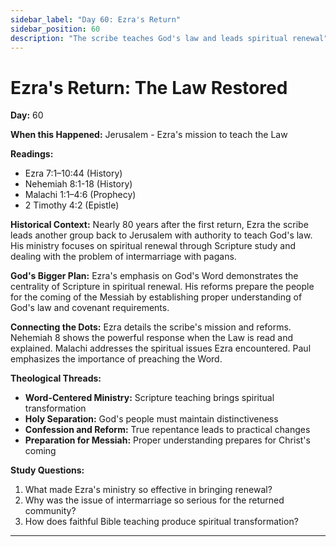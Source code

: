 ```yaml
---
sidebar_label: "Day 60: Ezra's Return"
sidebar_position: 60
description: "The scribe teaches God's law and leads spiritual renewal"
---
```


# Ezra's Return: The Law Restored

**Day:** 60

**When this Happened:** Jerusalem - Ezra's mission to teach the Law

**Readings:**
- Ezra 7:1–10:44 (History)
- Nehemiah 8:1-18 (History)
- Malachi 1:1–4:6 (Prophecy)
- 2 Timothy 4:2 (Epistle)

**Historical Context:** Nearly 80 years after the first return, Ezra the scribe leads another group back to Jerusalem with authority to teach God's law. His ministry focuses on spiritual renewal through Scripture study and dealing with the problem of intermarriage with pagans.

**God's Bigger Plan:** Ezra's emphasis on God's Word demonstrates the centrality of Scripture in spiritual renewal. His reforms prepare the people for the coming of the Messiah by establishing proper understanding of God's law and covenant requirements.

**Connecting the Dots:** Ezra details the scribe's mission and reforms. Nehemiah 8 shows the powerful response when the Law is read and explained. Malachi addresses the spiritual issues Ezra encountered. Paul emphasizes the importance of preaching the Word.

****Theological Threads:****
- **Word-Centered Ministry:** Scripture teaching brings spiritual transformation
- **Holy Separation:** God's people must maintain distinctiveness
- **Confession and Reform:** True repentance leads to practical changes
- **Preparation for Messiah:** Proper understanding prepares for Christ's coming

**Study Questions:**
1. What made Ezra's ministry so effective in bringing renewal?
2. Why was the issue of intermarriage so serious for the returned community?
3. How does faithful Bible teaching produce spiritual transformation?

---